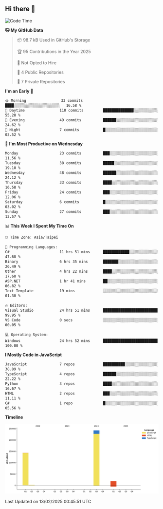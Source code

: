 ## Hi there 👋

<!--
**Latisha19/Latisha19** is a ✨ _special_ ✨ repository because its `README.md` (this file) appears on your GitHub profile.

Here are some ideas to get you started:

- 🔭 I’m currently working on ...
- 🌱 I’m currently learning ...
- 👯 I’m looking to collaborate on ...
- 🤔 I’m looking for help with ...
- 💬 Ask me about ...
- 📫 How to reach me: ...
- 😄 Pronouns: ...
- ⚡ Fun fact: ...
-->

<!--START_SECTION:waka-->
![Code Time](http://img.shields.io/badge/Code%20Time-1%2C369%20hrs%2042%20mins-blue)

**🐱 My GitHub Data** 

> 📦 98.7 kB Used in GitHub's Storage 
 > 
> 🏆 95 Contributions in the Year 2025
 > 
> 🚫 Not Opted to Hire
 > 
> 📜 4 Public Repositories 
 > 
> 🔑 7 Private Repositories 
 > 
**I'm an Early 🐤** 

```text
🌞 Morning                33 commits          ████░░░░░░░░░░░░░░░░░░░░░   16.58 % 
🌆 Daytime                110 commits         ██████████████░░░░░░░░░░░   55.28 % 
🌃 Evening                49 commits          ██████░░░░░░░░░░░░░░░░░░░   24.62 % 
🌙 Night                  7 commits           █░░░░░░░░░░░░░░░░░░░░░░░░   03.52 % 
```
📅 **I'm Most Productive on Wednesday** 

```text
Monday                   23 commits          ███░░░░░░░░░░░░░░░░░░░░░░   11.56 % 
Tuesday                  38 commits          █████░░░░░░░░░░░░░░░░░░░░   19.10 % 
Wednesday                48 commits          ██████░░░░░░░░░░░░░░░░░░░   24.12 % 
Thursday                 33 commits          ████░░░░░░░░░░░░░░░░░░░░░   16.58 % 
Friday                   24 commits          ███░░░░░░░░░░░░░░░░░░░░░░   12.06 % 
Saturday                 6 commits           █░░░░░░░░░░░░░░░░░░░░░░░░   03.02 % 
Sunday                   27 commits          ███░░░░░░░░░░░░░░░░░░░░░░   13.57 % 
```


📊 **This Week I Spent My Time On** 

```text
🕑︎ Time Zone: Asia/Taipei

💬 Programming Languages: 
C#                       11 hrs 51 mins      ████████████░░░░░░░░░░░░░   47.68 % 
Binary                   6 hrs 35 mins       ███████░░░░░░░░░░░░░░░░░░   26.49 % 
Other                    4 hrs 22 mins       ████░░░░░░░░░░░░░░░░░░░░░   17.60 % 
ASP.NET                  1 hr 41 mins        ██░░░░░░░░░░░░░░░░░░░░░░░   06.82 % 
Text Template            19 mins             ░░░░░░░░░░░░░░░░░░░░░░░░░   01.30 % 

🔥 Editors: 
Visual Studio            24 hrs 51 mins      █████████████████████████   99.95 % 
VS Code                  0 secs              ░░░░░░░░░░░░░░░░░░░░░░░░░   00.05 % 

💻 Operating System: 
Windows                  24 hrs 52 mins      █████████████████████████   100.00 % 
```

**I Mostly Code in JavaScript** 

```text
JavaScript               7 repos             ██████████░░░░░░░░░░░░░░░   38.89 % 
TypeScript               4 repos             ██████░░░░░░░░░░░░░░░░░░░   22.22 % 
Python                   3 repos             ████░░░░░░░░░░░░░░░░░░░░░   16.67 % 
HTML                     2 repos             ███░░░░░░░░░░░░░░░░░░░░░░   11.11 % 
C#                       1 repo              █░░░░░░░░░░░░░░░░░░░░░░░░   05.56 % 
```



**Timeline**

![Lines of Code chart](https://raw.githubusercontent.com/Latisha19/Latisha19/main/assets/bar_graph.png)


 Last Updated on 13/02/2025 00:45:51 UTC
<!--END_SECTION:waka-->
